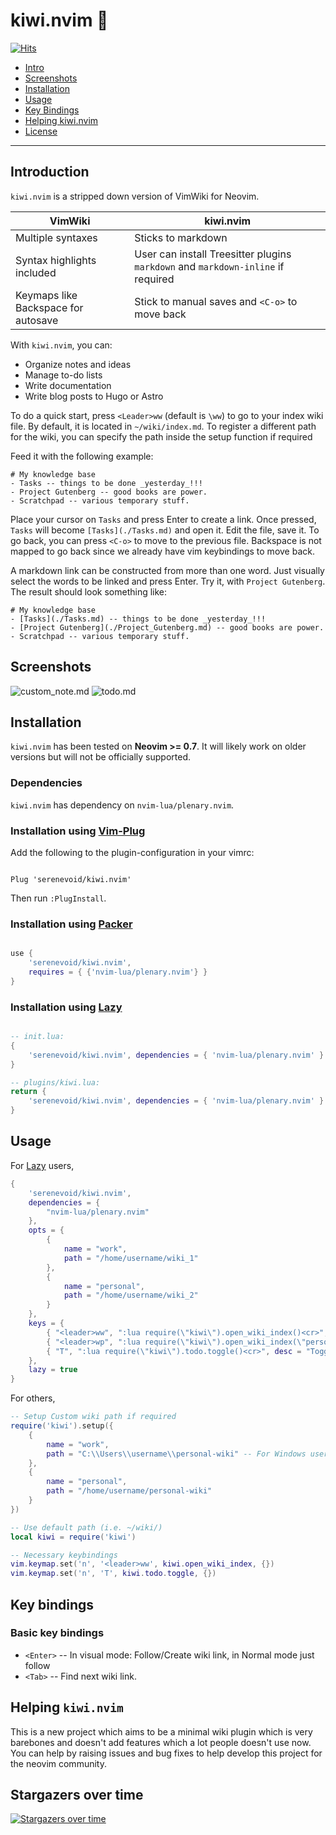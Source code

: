 # kiwi.nvim 🥝

[![Hits](https://hits.sh/github.com/serenevoid/kiwi.nvim.svg)](https://hits.sh/github.com/serenevoid/kiwi.nvim/)

- [Intro](#introduction)
- [Screenshots](#screenshots)
- [Installation](#installation)
- [Usage](#usage)
- [Key Bindings](#key-bindings)
- [Helping kiwi.nvim](#helping-kiwinvim)
- [License](./LICENSE)

----

## Introduction

`kiwi.nvim` is a stripped down version of VimWiki for Neovim. 

| VimWiki | kiwi.nvim |
|---|---|
| Multiple syntaxes | Sticks to markdown |
| Syntax highlights included | User can install Treesitter plugins `markdown` and `markdown-inline` if required |
| Keymaps like Backspace for autosave | Stick to manual saves and `<C-o>` to move back |

With `kiwi.nvim`, you can:

- Organize notes and ideas
- Manage to-do lists
- Write documentation
- Write blog posts to Hugo or Astro

To do a quick start, press `<Leader>ww` (default is `\ww`) to go to your index
wiki file. By default, it is located in `~/wiki/index.md`.
To register a different path for the wiki, you can specify the path inside the 
setup function if required

Feed it with the following example:

```text
# My knowledge base
- Tasks -- things to be done _yesterday_!!!
- Project Gutenberg -- good books are power.
- Scratchpad -- various temporary stuff.
```

Place your cursor on `Tasks` and press Enter to create a link. Once pressed,
`Tasks` will become `[Tasks](./Tasks.md)` and open it. Edit the file, save it.
To go back, you can press `<C-o>` to move to the previous file. Backspace is not 
mapped to go back since we already have vim keybindings to move back.

A markdown link can be constructed from more than one word. Just visually
select the words to be linked and press Enter. Try it, with `Project Gutenberg`.
The result should look something like:

```text
# My knowledge base
- [Tasks](./Tasks.md) -- things to be done _yesterday_!!!
- [Project Gutenberg](./Project_Gutenberg.md) -- good books are power.
- Scratchpad -- various temporary stuff.
```

## Screenshots

![custom_note.md](https://i.imgur.com/SRnBTuy.jpg)
![todo.md](https://i.imgur.com/V6FV9PA.jpg)

## Installation

`kiwi.nvim` has been tested on **Neovim >= 0.7**. It will likely work on older
versions but will not be officially supported.

### Dependencies

`kiwi.nvim` has dependency on `nvim-lua/plenary.nvim`.

### Installation using [Vim-Plug](https://github.com/junegunn/vim-plug)

Add the following to the plugin-configuration in your vimrc:

```vim

Plug 'serenevoid/kiwi.nvim'

```

Then run `:PlugInstall`.

### Installation using [Packer](https://github.com/wbthomason/packer.nvim)

```lua

use {
    'serenevoid/kiwi.nvim', 
    requires = { {'nvim-lua/plenary.nvim'} }
}

```

### Installation using [Lazy](https://github.com/folke/lazy.nvim)

```lua

-- init.lua:
{
    'serenevoid/kiwi.nvim', dependencies = { 'nvim-lua/plenary.nvim' }
}

-- plugins/kiwi.lua:
return {
    'serenevoid/kiwi.nvim', dependencies = { 'nvim-lua/plenary.nvim' }
}

```

## Usage

For [Lazy](https://github.com/folke/lazy.nvim) users,
```lua
{
    'serenevoid/kiwi.nvim',
    dependencies = {
        "nvim-lua/plenary.nvim"
    },
    opts = {
        {
            name = "work",
            path = "/home/username/wiki_1"
        },
        {
            name = "personal",
            path = "/home/username/wiki_2"
        }
    },
    keys = {
        { "<leader>ww", ":lua require(\"kiwi\").open_wiki_index()<cr>", desc = "Open Wiki index" },
        { "<leader>wp", ":lua require(\"kiwi\").open_wiki_index(\"personal\")<cr>", desc = "Open index of personal wiki" },
        { "T", ":lua require(\"kiwi\").todo.toggle()<cr>", desc = "Toggle Markdown Task" }
    },
    lazy = true
}
```

For others,
```lua
-- Setup Custom wiki path if required
require('kiwi').setup({
    {
        name = "work",
        path = "C:\\Users\\username\\personal-wiki" -- For Windows users
    },
    {
        name = "personal",
        path = "/home/username/personal-wiki"
    }
})

-- Use default path (i.e. ~/wiki/)
local kiwi = require('kiwi')

-- Necessary keybindings
vim.keymap.set('n', '<leader>ww', kiwi.open_wiki_index, {})
vim.keymap.set('n', 'T', kiwi.todo.toggle, {})
```

## Key bindings

### Basic key bindings

- `<Enter>` -- In visual mode: Follow/Create wiki link, in Normal mode just follow
- `<Tab>` -- Find next wiki link.

## Helping `kiwi.nvim`

This is a new project which aims to be a minimal wiki plugin which is very barebones
and doesn't add features which a lot people doesn't use now. You can help by raising issues 
and bug fixes to help develop this project for the neovim community.

## Stargazers over time

[![Stargazers over time](https://starchart.cc/serenevoid/kiwi.nvim.svg)](https://starchart.cc/serenevoid/kiwi.nvim)
